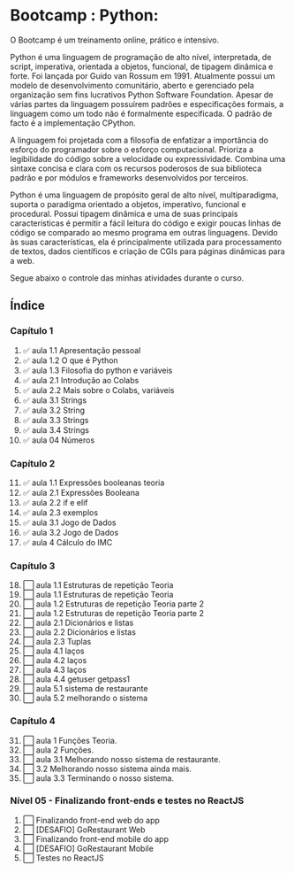 # Bootcamp : Python:

  O Bootcamp é um treinamento online, prático e intensivo.

  Python é uma linguagem de programação de alto nível, interpretada, de script, imperativa, orientada a objetos, funcional, de tipagem dinâmica e forte. Foi lançada por Guido van Rossum em 1991. Atualmente possui um modelo de desenvolvimento comunitário, aberto e gerenciado pela organização sem fins lucrativos Python Software Foundation. Apesar de várias partes da linguagem possuírem padrões e especificações formais, a linguagem como um todo não é formalmente especificada. O padrão de facto é a implementação CPython.

  A linguagem foi projetada com a filosofia de enfatizar a importância do esforço do programador sobre o esforço computacional. Prioriza a legibilidade do código sobre a velocidade ou expressividade. Combina uma sintaxe concisa e clara com os recursos poderosos de sua biblioteca padrão e por módulos e frameworks desenvolvidos por terceiros.

  Python é uma linguagem de propósito geral de alto nível, multiparadigma, suporta o paradigma orientado a objetos, imperativo, funcional e procedural. Possui tipagem dinâmica e uma de suas principais características é permitir a fácil leitura do código e exigir poucas linhas de código se comparado ao mesmo programa em outras linguagens. Devido às suas características, ela é principalmente utilizada para processamento de textos, dados científicos e criação de CGIs para páginas dinâmicas para a web. 

  Segue abaixo o controle das minhas atividades durante o curso.

## Índice
### Capítulo 1
1. :white_check_mark: aula 1.1 Apresentação pessoal
2. :white_check_mark: aula 1.2 O que é Python
3. :white_check_mark: aula 1.3 Filosofia do python e variáveis
4. :white_check_mark: aula 2.1 Introdução ao Colabs
5. :white_check_mark: aula 2.2 Mais sobre o Colabs, variáveis
6. :white_check_mark: aula 3.1 Strings
7. :white_check_mark: aula 3.2 String
8. :white_check_mark: aula 3.3 Strings
9. :white_check_mark: aula 3.4 Strings
10. :white_check_mark: aula 04 Números

### Capítulo 2
11. :white_check_mark: aula 1.1 Expressões booleanas teoria
12. :white_check_mark: aula 2.1 Expressões Booleana
13. :white_check_mark: aula 2.2 if e elif
14. :white_check_mark: aula 2.3 exemplos
15. :white_check_mark: aula 3.1 Jogo de Dados
16. :white_check_mark: aula 3.2 Jogo de Dados
17. :white_check_mark: aula 4 Cálculo do IMC

### Capítulo 3
18. :white_large_square:  aula 1.1 Estruturas de repetição Teoria
19. :white_large_square:  aula 1.1 Estruturas de repetição Teoria
20. :white_large_square:  aula 1.2 Estruturas de repetição Teoria parte 2
21. :white_large_square:  aula 1.2 Estruturas de repetição Teoria parte 2   
22. :white_large_square:  aula 2.1 Dicionários e listas
23. :white_large_square:  aula 2.2 Dicionários e listas
24. :white_large_square:  aula 2.3 Tuplas
25. :white_large_square:  aula 4.1 laços
26. :white_large_square:  aula 4.2 laços
27. :white_large_square:  aula 4.3 laços
28. :white_large_square:  aula 4.4 getuser getpass1
29. :white_large_square:  aula 5.1 sistema de restaurante
30. :white_large_square:  aula 5.2 melhorando o sistema

### Capítulo 4
31. :white_large_square: aula 1 Funções Teoria.
32. :white_large_square: aula 2 Funções.
33. :white_large_square: aula 3.1 Melhorando nosso sistema de restaurante.
34. :white_large_square: 3.2 Melhorando nosso sistema ainda mais.
35. :white_large_square: aula 3.3 Terminando o nosso sistema. 

### Nível 05 - Finalizando front-ends e testes no ReactJS
1. :white_large_square: Finalizando front-end web do app
2. :white_large_square: [DESAFIO] GoRestaurant Web
3. :white_large_square: Finalizando front-end mobile do app
4. :white_large_square: [DESAFIO] GoRestaurant Mobile
5. :white_large_square: Testes no ReactJS
